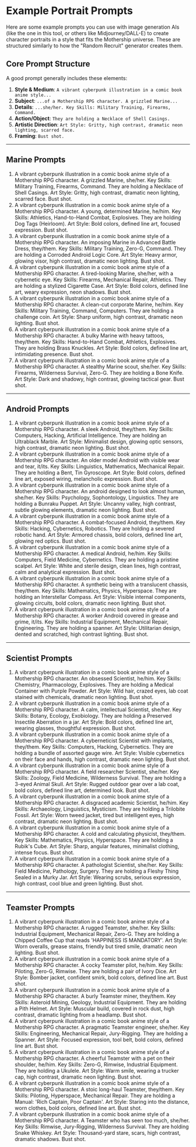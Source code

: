 # Example Portrait Prompts

Here are some example prompts you can use with image generation AIs (like the one in this tool, or others like Midjourney/DALL-E) to create character portraits in a style that fits the Mothership universe. These are structured similarly to how the "Random Recruit" generator creates them.

## Core Prompt Structure

A good prompt generally includes these elements:

1.  **Style & Medium**: `A vibrant cyberpunk illustration in a comic book anime style...`
2.  **Subject**: `...of a Mothership RPG character. A grizzled Marine...`
3.  **Details**: `...she/her. Key Skills: Military Training, Firearms, Command.`
4.  **Action/Object**: `They are holding a Necklace of Shell Casings.`
5.  **Artistic Direction**: `Art Style: Gritty, high contrast, dramatic neon lighting, scarred face.`
6.  **Framing**: `Bust shot.`

---

## Marine Prompts

1.  A vibrant cyberpunk illustration in a comic book anime style of a Mothership RPG character. A grizzled Marine, she/her. Key Skills: Military Training, Firearms, Command. They are holding a Necklace of Shell Casings. Art Style: Gritty, high contrast, dramatic neon lighting, scarred face. Bust shot.
2.  A vibrant cyberpunk illustration in a comic book anime style of a Mothership RPG character. A young, determined Marine, he/him. Key Skills: Athletics, Hand-to-Hand Combat, Explosives. They are holding Dog Tags (Heirloom). Art Style: Bold colors, defined line art, focused expression. Bust shot.
3.  A vibrant cyberpunk illustration in a comic book anime style of a Mothership RPG character. An imposing Marine in Advanced Battle Dress, they/them. Key Skills: Military Training, Zero-G, Command. They are holding a Corroded Android Logic Core. Art Style: Heavy armor, glowing visor, high contrast, dramatic neon lighting. Bust shot.
4.  A vibrant cyberpunk illustration in a comic book anime style of a Mothership RPG character. A tired-looking Marine, she/her, with a cybernetic eye. Key Skills: Firearms, Mechanical Repair, Athletics. They are holding a stylized Cigarette Case. Art Style: Bold colors, defined line art, weary expression, neon shadows. Bust shot.
5.  A vibrant cyberpunk illustration in a comic book anime style of a Mothership RPG character. A clean-cut corporate Marine, he/him. Key Skills: Military Training, Command, Computers. They are holding a challenge coin. Art Style: Sharp uniform, high contrast, dramatic neon lighting. Bust shot.
6.  A vibrant cyberpunk illustration in a comic book anime style of a Mothership RPG character. A bulky Marine with heavy tattoos, they/them. Key Skills: Hand-to-Hand Combat, Athletics, Explosives. They are holding Brass Knuckles. Art Style: Bold colors, defined line art, intimidating presence. Bust shot.
7.  A vibrant cyberpunk illustration in a comic book anime style of a Mothership RPG character. A stealthy Marine scout, she/her. Key Skills: Firearms, Wilderness Survival, Zero-G. They are holding a Bone Knife. Art Style: Dark and shadowy, high contrast, glowing tactical gear. Bust shot.

---

## Android Prompts

1.  A vibrant cyberpunk illustration in a comic book anime style of a Mothership RPG character. A sleek Android, they/them. Key Skills: Computers, Hacking, Artificial Intelligence. They are holding an Ultrablack Marble. Art Style: Minimalist design, glowing optic sensors, high contrast, dramatic neon lighting. Bust shot.
2.  A vibrant cyberpunk illustration in a comic book anime style of a Mothership RPG character. An older model Android with visible wear and tear, it/its. Key Skills: Linguistics, Mathematics, Mechanical Repair. They are holding a Bent, Tin Gyroscope. Art Style: Bold colors, defined line art, exposed wiring, melancholic expression. Bust shot.
3.  A vibrant cyberpunk illustration in a comic book anime style of a Mothership RPG character. An android designed to look almost human, she/her. Key Skills: Psychology, Sophontology, Linguistics. They are holding a Bunraku Puppet. Art Style: Uncanny valley, high contrast, subtle glowing elements, dramatic neon lighting. Bust shot.
4.  A vibrant cyberpunk illustration in a comic book anime style of a Mothership RPG character. A combat-focused Android, they/them. Key Skills: Hacking, Cybernetics, Robotics. They are holding a severed robotic hand. Art Style: Armored chassis, bold colors, defined line art, glowing red optics. Bust shot.
5.  A vibrant cyberpunk illustration in a comic book anime style of a Mothership RPG character. A medical Android, he/him. Key Skills: Computers, Field Medicine, Cybernetics. They are holding a pristine scalpel. Art Style: White and sterile design, clean lines, high contrast, calm and analytical expression. Bust shot.
6.  A vibrant cyberpunk illustration in a comic book anime style of a Mothership RPG character. A synthetic being with a translucent chassis, they/them. Key Skills: Mathematics, Physics, Hyperspace. They are holding an Interstellar Compass. Art Style: Visible internal components, glowing circuits, bold colors, dramatic neon lighting. Bust shot.
7.  A vibrant cyberpunk illustration in a comic book anime style of a Mothership RPG character. A worker Android covered in grease and grime, it/its. Key Skills: Industrial Equipment, Mechanical Repair, Engineering. They are holding a spanner. Art Style: Utilitarian design, dented and scratched, high contrast lighting. Bust shot.

---

## Scientist Prompts

1.  A vibrant cyberpunk illustration in a comic book anime style of a Mothership RPG character. An obsessed Scientist, he/him. Key Skills: Chemistry, Pharmacology, Explosives. They are holding a Medical Container with Purple Powder. Art Style: Wild hair, crazed eyes, lab coat stained with chemicals, dramatic neon lighting. Bust shot.
2.  A vibrant cyberpunk illustration in a comic book anime style of a Mothership RPG character. A calm, intellectual Scientist, she/her. Key Skills: Botany, Ecology, Exobiology. They are holding a Preserved Insectile Aberration in a jar. Art Style: Bold colors, defined line art, wearing glasses, thoughtful expression. Bust shot.
3.  A vibrant cyberpunk illustration in a comic book anime style of a Mothership RPG character. A cyberneticist Scientist with implants, they/them. Key Skills: Computers, Hacking, Cybernetics. They are holding a bundle of assorted gauge wire. Art Style: Visible cybernetics on their face and hands, high contrast, dramatic neon lighting. Bust shot.
4.  A vibrant cyberpunk illustration in a comic book anime style of a Mothership RPG character. A field researcher Scientist, she/her. Key Skills: Zoology, Field Medicine, Wilderness Survival. They are holding a 3-eyed Animal Skull. Art Style: Rugged outdoor gear over a lab coat, bold colors, defined line art, determined look. Bust shot.
5.  A vibrant cyberpunk illustration in a comic book anime style of a Mothership RPG character. A disgraced academic Scientist, he/him. Key Skills: Archaeology, Linguistics, Mysticism. They are holding a Trilobite Fossil. Art Style: Worn tweed jacket, tired but intelligent eyes, high contrast, dramatic neon lighting. Bust shot.
6.  A vibrant cyberpunk illustration in a comic book anime style of a Mothership RPG character. A cold and calculating physicist, they/them. Key Skills: Mathematics, Physics, Hyperspace. They are holding a Rubik's Cube. Art Style: Sharp, angular features, minimalist clothing, intense focus. Bust shot.
7.  A vibrant cyberpunk illustration in a comic book anime style of a Mothership RPG character. A pathologist Scientist, she/her. Key Skills: Field Medicine, Pathology, Surgery. They are holding a Fleshy Thing Sealed in a Murky Jar. Art Style: Wearing scrubs, serious expression, high contrast, cool blue and green lighting. Bust shot.

---

## Teamster Prompts

1.  A vibrant cyberpunk illustration in a comic book anime style of a Mothership RPG character. A rugged Teamster, she/her. Key Skills: Industrial Equipment, Mechanical Repair, Zero-G. They are holding a Chipped Coffee Cup that reads 'HAPPINESS IS MANDATORY'. Art Style: Worn overalls, grease stains, friendly but tired smile, dramatic neon lighting. Bust shot.
2.  A vibrant cyberpunk illustration in a comic book anime style of a Mothership RPG character. A cocky Teamster pilot, he/him. Key Skills: Piloting, Zero-G, Rimwise. They are holding a pair of Ivory Dice. Art Style: Bomber jacket, confident smirk, bold colors, defined line art. Bust shot.
3.  A vibrant cyberpunk illustration in a comic book anime style of a Mothership RPG character. A burly Teamster miner, they/them. Key Skills: Asteroid Mining, Geology, Industrial Equipment. They are holding a Pith Helmet. Art Style: Muscular build, covered in rock dust, high contrast, dramatic lighting from a headlamp. Bust shot.
4.  A vibrant cyberpunk illustration in a comic book anime style of a Mothership RPG character. A pragmatic Teamster engineer, she/her. Key Skills: Engineering, Mechanical Repair, Jury-Rigging. They are holding a Spanner. Art Style: Focused expression, tool belt, bold colors, defined line art. Bust shot.
5.  A vibrant cyberpunk illustration in a comic book anime style of a Mothership RPG character. A cheerful Teamster with a pet on their shoulder, he/him. Key Skills: Zero-G, Rimwise, Industrial Equipment. They are holding a Ukulele. Art Style: Warm smile, wearing a trucker cap, high contrast, dramatic neon lighting. Bust shot.
6.  A vibrant cyberpunk illustration in a comic book anime style of a Mothership RPG character. A stoic long-haul Teamster, they/them. Key Skills: Piloting, Hyperspace, Mechanical Repair. They are holding a Manual: 'Rich Captain, Poor Captain'. Art Style: Staring into the distance, worn clothes, bold colors, defined line art. Bust shot.
7.  A vibrant cyberpunk illustration in a comic book anime style of a Mothership RPG character. A Teamster who has seen too much, she/her. Key Skills: Rimwise, Jury-Rigging, Wilderness Survival. They are holding Snake Whiskey. Art Style: Thousand-yard stare, scars, high contrast, dramatic shadows. Bust shot.
